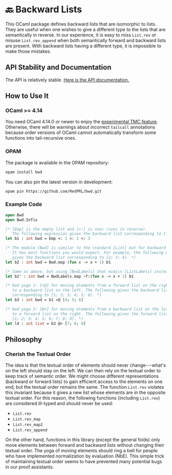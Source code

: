 # 🔙 Backward Lists

This OCaml package defines backward lists that are isomorphic to lists.
They are useful when one wishes to give a different type to the lists that are semantically in reverse.
In our experience, it is easy to miss `List.rev` or misuse `List.rev_append` when both semantically forward and backward lists are present.
With backward lists having a different type, it is impossible to make those mistakes.

## API Stability and Documentation

The API is relatively stable. [Here is the API documentation.](https://redprl.org/ocaml-bwd/bwd/Bwd/)

## How to Use It

### OCaml >= 4.14

You need OCaml 4.14.0 or newer to enjoy the [experimental TMC feature](https://www.ocaml.org/manual/tail_mod_cons.html). Otherwise, there will be warnings about incorrect `tailcall` annotations because order versions of OCaml cannot automatically transform some functions into tail-recursive ones.

### OPAM

The package is available in the OPAM repository:

```sh
opam install bwd
```

You can also pin the latest version in development:

```sh
opam pin https://github.com/RedPRL/bwd.git
```

### Example Code

```ocaml
open Bwd
open Bwd.Infix

(* [Emp] is the empty list and [<:] is snoc (cons in reverse).
   The following expression gives the backward list corresponding to [1; 2; 3]. *)
let b1 : int bwd = Emp <: 1 <: 2 <: 3

(* The module [Bwd] is similar to the standard [List] but for backward lists.
   It has most functions you would expect. For example, the following expression
   gives the backward list corresponding to [2; 3; 4]. *)
let b2 : int bwd = Bwd.map (fun x -> x + 1) b1

(* Same as above, but using [BwdLabels] that mimics [ListLabels] instead. *)
let b2' : int bwd = BwdLabels.map ~f:(fun x -> x + 1) b1

(* bwd yoga 1: [<@] for moving elements from a forward list on the right
   to a backward list on the left. The following gives the backward list
   corresponding to [1; 2; 3; 4; 5; 6]. *)
let b3 : int bwd = b1 <@ [4; 5; 6]

(* bwd yoga 2: [@>] for moving elements from a backward list on the left
   to a forward list on the right. The following gives the forward list
   [1; 2; 3; 4; 5; 6; 7; 8; 9]. *)
let l4 : int list = b3 @> [7; 8; 9]
```

## Philosophy

### Cherish the Textual Order

The idea is that the textual order of elements should never change---what's on the left should stay on the left. We can then rely on the textual order to keep track of semantic order. We might choose different representations (backward or forward lists) to gain efficient access to the elements on one end, but the textual order remains the same. The function `List.rev` violates this invariant because it gives a new list whose elements are in the opposite textual order. For this reason, the following functions (including `List.rev`) are considered ill-typed and should never be used:

- `List.rev`
- `List.rev_map`
- `List.rev_map2`
- `List.rev_append`

On the other hand, functions in this library (except the general folds) only move elements between forward and backward lists without changing their textual order. The yoga of moving elements should ring a bell for people who have implemented normalization by evaluation (NbE). This simple trick of maintaining textual order seems to have prevented many potential bugs in our proof assistants.
